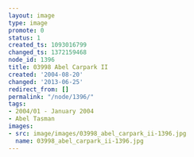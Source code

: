 ```yaml
---
layout: image
type: image
promote: 0
status: 1
created_ts: 1093016799
changed_ts: 1372159468
node_id: 1396
title: 03998 Abel Carpark II
created: '2004-08-20'
changed: '2013-06-25'
redirect_from: []
permalink: "/node/1396/"
tags:
- 2004/01 - January 2004
- Abel Tasman
images:
- src: image/images/03998_abel_carpark_ii-1396.jpg
  name: 03998_abel_carpark_ii-1396.jpg
---
```


